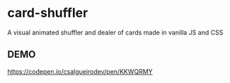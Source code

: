 # card-shuffler

A visual animated shuffler and dealer of cards made in vanilla JS and CSS

## DEMO
https://codepen.io/csalgueirodev/pen/KKWQRMY
